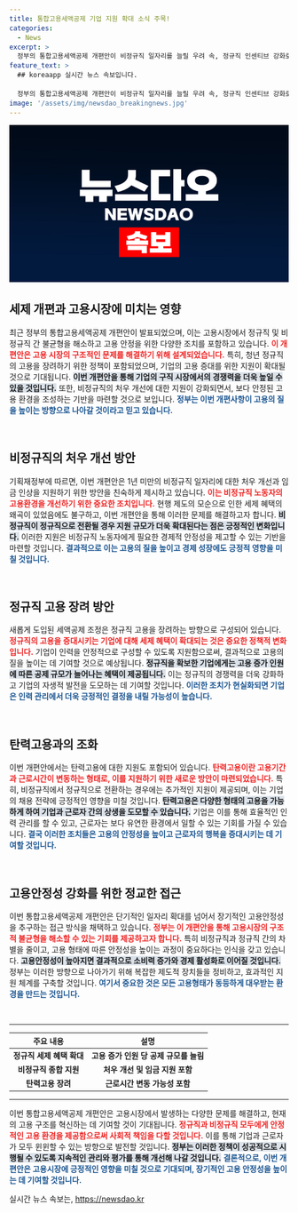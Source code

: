 ```yaml
---
title: 통합고용세액공제 기업 지원 확대 소식 주목!
categories:
  - News
excerpt: >
  정부의 통합고용세액공제 개편안이 비정규직 일자리를 늘릴 우려 속, 정규직 인센티브 강화로 고용안정성을 높이려는 노력이 시작되었다. 과연 이 개편안이 고용시장에 어떤 변화를 가져올까?
feature_text: >
  ## koreaapp 실시간 뉴스 속보입니다.

  정부의 통합고용세액공제 개편안이 비정규직 일자리를 늘릴 우려 속, 정규직 인센티브 강화로 고용안정성을 높이려는 노력이 시작되었다. 과연 이 개편안이 고용시장에 어떤 변화를 가져올까?
image: '/assets/img/newsdao_breakingnews.jpg'
---
```


<p><img src="/assets/img/newsdao_breakingnews.jpg" alt="koreaapp 속보" /></p>

<h2 data-ke-size="size26">세제 개편과 고용시장에 미치는 영향</h2>

<p data-ke-size="size16">최근 정부의 통합고용세액공제 개편안이 발표되었으며, 이는 고용시장에서 정규직 및 비정규직 간 불균형을 해소하고 고용 안정을 위한 다양한 조치를 포함하고 있습니다. <b><span style="color: #ee2323;">이 개편안은 고용 시장의 구조적인 문제를 해결하기 위해 설계되었습니다.</span></b> 특히, 청년 정규직의 고용을 장려하기 위한 정책이 포함되었으며, 기업의 고용 증대를 위한 지원이 확대될 것으로 기대됩니다. <b><span style="background-color: #21538527;">이번 개편안을 통해 기업의 구직 시장에서의 경쟁력을 더욱 높일 수 있을 것입니다.</span></b> 또한, 비정규직의 처우 개선에 대한 지원이 강화되면서, 보다 안정된 고용 환경을 조성하는 기반을 마련할 것으로 보입니다. <b><span style="color: #1a5490;">정부는 이번 개편사항이 고용의 질을 높이는 방향으로 나아갈 것이라고 믿고 있습니다.</span></b></p>

<p data-ke-size="size16">&nbsp;</p>

<h2 data-ke-size="size26">비정규직의 처우 개선 방안</h2>

<p data-ke-size="size16">기획재정부에 따르면, 이번 개편안은 1년 미만의 비정규직 일자리에 대한 처우 개선과 임금 인상을 지원하기 위한 방안을 친숙하게 제시하고 있습니다. <b><span style="color: #ee2323;">이는 비정규직 노동자의 고용환경을 개선하기 위한 중요한 조치입니다.</span></b> 현행 제도의 모순으로 인한 세제 혜택의 왜곡이 있었음에도 불구하고, 이번 개편안을 통해 이러한 문제를 해결하고자 합니다. <b><span style="background-color: #21538527;">비정규직이 정규직으로 전환될 경우 지원 규모가 더욱 확대된다는 점은 긍정적인 변화입니다.</span></b> 이러한 지원은 비정규직 노동자에게 필요한 경제적 안정성을 제고할 수 있는 기반을 마련할 것입니다. <b><span style="color: #1a5490;">결과적으로 이는 고용의 질을 높이고 경제 성장에도 긍정적 영향을 미칠 것입니다.</span></b></p>

<p data-ke-size="size16">&nbsp;</p>

<h2 data-ke-size="size26">정규직 고용 장려 방안</h2>

<p data-ke-size="size16">새롭게 도입된 세액공제 조정은 정규직 고용을 장려하는 방향으로 구성되어 있습니다. <b><span style="color: #ee2323;">정규직의 고용을 증대시키는 기업에 대해 세제 혜택이 확대되는 것은 중요한 정책적 변화입니다.</span></b> 기업이 인력을 안정적으로 구성할 수 있도록 지원함으로써, 결과적으로 고용의 질을 높이는 데 기여할 것으로 예상됩니다. <b><span style="background-color: #21538527;">정규직을 확보한 기업에게는 고용 증가 인원에 따른 공제 규모가 늘어나는 혜택이 제공됩니다.</span></b> 이는 정규직의 경쟁력을 더욱 강화하고 기업의 자생적 발전을 도모하는 데 기여할 것입니다. <b><span style="color: #1a5490;">이러한 조치가 현실화되면 기업은 인력 관리에서 더욱 긍정적인 결정을 내릴 가능성이 높습니다.</span></b></p>

<p data-ke-size="size16">&nbsp;</p>

<h2 data-ke-size="size26">탄력고용과의 조화</h2>

<p data-ke-size="size16">이번 개편안에서는 탄력고용에 대한 지원도 포함되어 있습니다. <b><span style="color: #ee2323;">탄력고용이란 고용기간과 근로시간이 변동하는 형태로, 이를 지원하기 위한 새로운 방안이 마련되었습니다.</span></b> 특히, 비정규직에서 정규직으로 전환하는 경우에는 추가적인 지원이 제공되며, 이는 기업의 채용 전략에 긍정적인 영향을 미칠 것입니다. <b><span style="background-color: #21538527;">탄력고용은 다양한 형태의 고용을 가능하게 하여 기업과 근로자 간의 상생을 도모할 수 있습니다.</span></b> 기업은 이를 통해 효율적인 인력 관리를 할 수 있고, 근로자는 보다 유연한 환경에서 일할 수 있는 기회를 가질 수 있습니다. <b><span style="color: #1a5490;">결국 이러한 조치들은 고용의 안정성을 높이고 근로자의 행복을 증대시키는 데 기여할 것입니다.</span></b></p>

<p data-ke-size="size16">&nbsp;</p>

<h2 data-ke-size="size26">고용안정성 강화를 위한 정교한 접근</h2>

<p data-ke-size="size16">이번 통합고용세액공제 개편안은 단기적인 일자리 확대를 넘어서 장기적인 고용안정성을 추구하는 접근 방식을 채택하고 있습니다. <b><span style="color: #ee2323;">정부는 이 개편안을 통해 고용시장의 구조적 불균형을 해소할 수 있는 기회를 제공하고자 합니다.</span></b> 특히 비정규직과 정규직 간의 차별을 줄이고, 고용 형태에 따른 안정성을 높이는 과정이 중요하다는 인식을 갖고 있습니다. <b><span style="background-color: #21538527;">고용안정성이 높아지면 결과적으로 소비력 증가와 경제 활성화로 이어질 것입니다.</span></b> 정부는 이러한 방향으로 나아가기 위해 복잡한 제도적 장치들을 정비하고, 효과적인 지원 체계를 구축할 것입니다. <b><span style="color: #1a5490;">여기서 중요한 것은 모든 고용형태가 동등하게 대우받는 환경을 만드는 것입니다.</span></b></p>

<p data-ke-size="size16">&nbsp;</p>

<hr>

<table>
    <thead>
        <tr>
            <th style="text-align: center;"><b>주요 내용</b></th>
            <th style="text-align: center;"><b>설명</b></th>
        </tr>
    </thead>
    <tbody>
        <tr>
            <td style="text-align: center; height: 17px;"><b>정규직 세제 혜택 확대</b></td>
            <td style="text-align: center; height: 17px;"><b>고용 증가 인원 당 공제 규모를 늘림</b></td>
        </tr>
        <tr>
            <td style="text-align: center; height: 17px;"><b>비정규직 종합 지원</b></td>
            <td style="text-align: center; height: 17px;"><b>처우 개선 및 임금 지원 포함</b></td>
        </tr>
        <tr>
            <td style="text-align: center; height: 17px;"><b>탄력고용 장려</b></td>
            <td style="text-align: center; height: 17px;"><b>근로시간 변동 가능성 포함</b></td>
        </tr>
    </tbody>
</table>

<hr>

<p data-ke-size="size16">이번 통합고용세액공제 개편안은 고용시장에서 발생하는 다양한 문제를 해결하고, 현재의 고용 구조를 혁신하는 데 기여할 것이 기대됩니다. <b><span style="color: #ee2323;">정규직과 비정규직 모두에게 안정적인 고용 환경을 제공함으로써 사회적 책임을 다할 것입니다.</span></b> 이를 통해 기업과 근로자가 모두 윈윈할 수 있는 방향으로 발전할 것입니다. <b><span style="background-color: #21538527;">정부는 이러한 정책이 성공적으로 시행될 수 있도록 지속적인 관리와 평가를 통해 개선해 나갈 것입니다.</span></b> <b><span style="color: #1a5490;">결론적으로, 이번 개편안은 고용시장에 긍정적인 영향을 미칠 것으로 기대되며, 장기적인 고용 안정성을 높이는 데 기여할 것입니다.</span></b></p>
실시간 뉴스 속보는, <a href="https://newsdao.kr" rel="dofollow">https://newsdao.kr</a>


